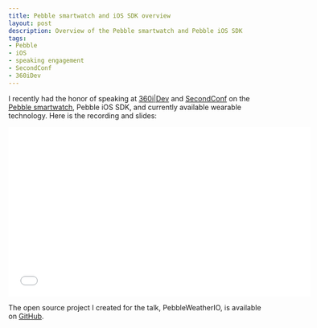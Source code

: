```yaml
---
title: Pebble smartwatch and iOS SDK overview
layout: post
description: Overview of the Pebble smartwatch and Pebble iOS SDK
tags:
- Pebble
- iOS
- speaking engagement
- SecondConf
- 360iDev
---
```


I recently had the honor of speaking at [360i|Dev](http://360idev.com/ "360i|Dev iOS and Mac Conference") and [SecondConf](http://www.secondconf.com/ "SecondConf technology conference") on the [Pebble smartwatch](http://getpebble.com/ "Pebble smart watch website"), Pebble iOS SDK, and currently available wearable technology. Here is the recording and slides:

<div class="row mmvideo">
	<iframe src="//player.vimeo.com/video/75258791?byline=0" width="600" height="337" frameborder="0" webkitallowfullscreen mozallowfullscreen allowfullscreen></iframe>
</div>

<div class="row mmvideo">
	<script async class="speakerdeck-embed" data-id="766fce600c2c0131e3c7061b27021fa3" data-ratio="1.33333333333333" src="//speakerdeck.com/assets/embed.js"></script>
</div>

The open source project I created for the talk, PebbleWeatherIO, is available on [GitHub](https://github.com/mmorey/PebbleWeatherIO "Source code for PebbleWeatherIO").